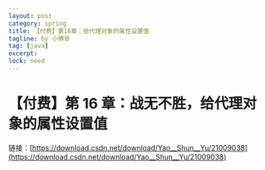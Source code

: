 ```yaml
---
layout: post
category: spring
title: 【付费】第16章：给代理对象的属性设置值
tagline: by 小傅哥
tag: [java]
excerpt: 
lock: need
---
```


# 【付费】第 16 章：战无不胜，给代理对象的属性设置值

链接：[https://download.csdn.net/download/Yao__Shun__Yu/21009038](https://download.csdn.net/download/Yao__Shun__Yu/21009038)